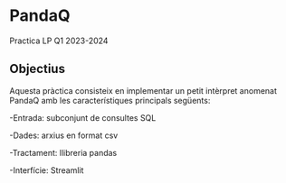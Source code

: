 # PandaQ
Practica LP Q1 2023-2024


## Objectius
Aquesta pràctica consisteix en implementar un petit intèrpret anomenat PandaQ amb les característiques principals següents:

-Entrada: subconjunt de consultes SQL

-Dades: arxius en format csv

-Tractament: llibreria pandas

-Interfície: Streamlit
